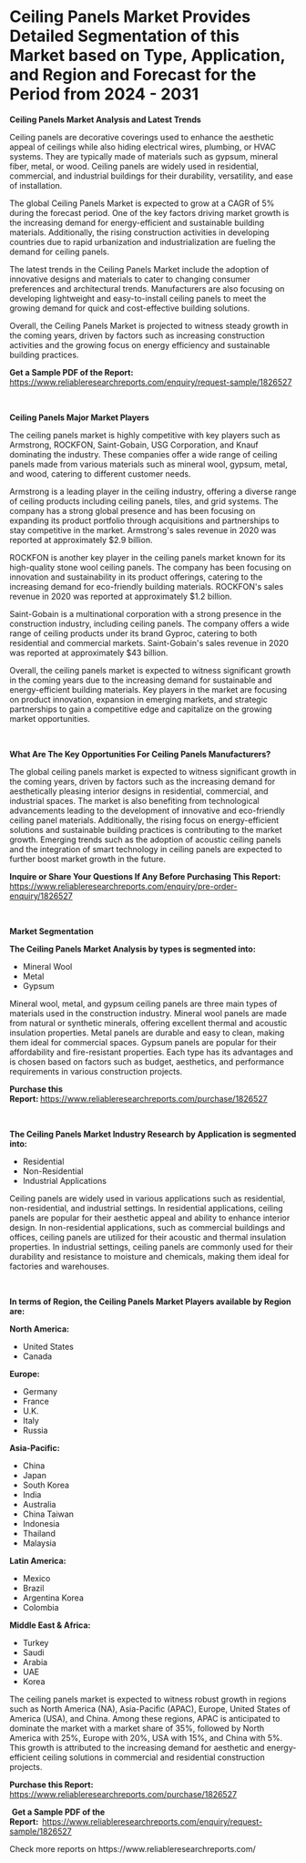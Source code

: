 <p><h1>Ceiling Panels Market Provides Detailed Segmentation of this Market based on Type, Application, and Region and Forecast for the Period from 2024 - 2031</h1></p><p><strong>Ceiling Panels Market Analysis and Latest Trends</strong></p>
<p><p>Ceiling panels are decorative coverings used to enhance the aesthetic appeal of ceilings while also hiding electrical wires, plumbing, or HVAC systems. They are typically made of materials such as gypsum, mineral fiber, metal, or wood. Ceiling panels are widely used in residential, commercial, and industrial buildings for their durability, versatility, and ease of installation.</p><p>The global Ceiling Panels Market is expected to grow at a CAGR of 5% during the forecast period. One of the key factors driving market growth is the increasing demand for energy-efficient and sustainable building materials. Additionally, the rising construction activities in developing countries due to rapid urbanization and industrialization are fueling the demand for ceiling panels.</p><p>The latest trends in the Ceiling Panels Market include the adoption of innovative designs and materials to cater to changing consumer preferences and architectural trends. Manufacturers are also focusing on developing lightweight and easy-to-install ceiling panels to meet the growing demand for quick and cost-effective building solutions.</p><p>Overall, the Ceiling Panels Market is projected to witness steady growth in the coming years, driven by factors such as increasing construction activities and the growing focus on energy efficiency and sustainable building practices.</p></p>
<p><strong>Get a Sample PDF of the Report:&nbsp;</strong> <a href="https://www.reliableresearchreports.com/enquiry/request-sample/1826527">https://www.reliableresearchreports.com/enquiry/request-sample/1826527</a></p>
<p>&nbsp;</p>
<p><strong>Ceiling Panels Major Market Players</strong></p>
<p><p>The ceiling panels market is highly competitive with key players such as Armstrong, ROCKFON, Saint-Gobain, USG Corporation, and Knauf dominating the industry. These companies offer a wide range of ceiling panels made from various materials such as mineral wool, gypsum, metal, and wood, catering to different customer needs.</p><p>Armstrong is a leading player in the ceiling industry, offering a diverse range of ceiling products including ceiling panels, tiles, and grid systems. The company has a strong global presence and has been focusing on expanding its product portfolio through acquisitions and partnerships to stay competitive in the market. Armstrong's sales revenue in 2020 was reported at approximately $2.9 billion.</p><p>ROCKFON is another key player in the ceiling panels market known for its high-quality stone wool ceiling panels. The company has been focusing on innovation and sustainability in its product offerings, catering to the increasing demand for eco-friendly building materials. ROCKFON's sales revenue in 2020 was reported at approximately $1.2 billion.</p><p>Saint-Gobain is a multinational corporation with a strong presence in the construction industry, including ceiling panels. The company offers a wide range of ceiling products under its brand Gyproc, catering to both residential and commercial markets. Saint-Gobain's sales revenue in 2020 was reported at approximately $43 billion.</p><p>Overall, the ceiling panels market is expected to witness significant growth in the coming years due to the increasing demand for sustainable and energy-efficient building materials. Key players in the market are focusing on product innovation, expansion in emerging markets, and strategic partnerships to gain a competitive edge and capitalize on the growing market opportunities.</p></p>
<p>&nbsp;</p>
<p><strong>What Are The Key Opportunities For Ceiling Panels Manufacturers?</strong></p>
<p><p>The global ceiling panels market is expected to witness significant growth in the coming years, driven by factors such as the increasing demand for aesthetically pleasing interior designs in residential, commercial, and industrial spaces. The market is also benefiting from technological advancements leading to the development of innovative and eco-friendly ceiling panel materials. Additionally, the rising focus on energy-efficient solutions and sustainable building practices is contributing to the market growth. Emerging trends such as the adoption of acoustic ceiling panels and the integration of smart technology in ceiling panels are expected to further boost market growth in the future.</p></p>
<p><strong>Inquire or Share Your Questions If Any Before Purchasing This Report:</strong> <a href="https://www.reliableresearchreports.com/enquiry/pre-order-enquiry/1826527">https://www.reliableresearchreports.com/enquiry/pre-order-enquiry/1826527</a></p>
<p>&nbsp;</p>
<p><strong>Market Segmentation</strong></p>
<p><strong>The Ceiling Panels Market Analysis by types is segmented into:</strong></p>
<p><ul><li>Mineral Wool</li><li>Metal</li><li>Gypsum</li></ul></p>
<p><p>Mineral wool, metal, and gypsum ceiling panels are three main types of materials used in the construction industry. Mineral wool panels are made from natural or synthetic minerals, offering excellent thermal and acoustic insulation properties. Metal panels are durable and easy to clean, making them ideal for commercial spaces. Gypsum panels are popular for their affordability and fire-resistant properties. Each type has its advantages and is chosen based on factors such as budget, aesthetics, and performance requirements in various construction projects.</p></p>
<p><strong>Purchase this Report:&nbsp;</strong><a href="https://www.reliableresearchreports.com/purchase/1826527">https://www.reliableresearchreports.com/purchase/1826527</a></p>
<p>&nbsp;</p>
<p><strong>The Ceiling Panels Market Industry Research by Application is segmented into:</strong></p>
<p><ul><li>Residential</li><li>Non-Residential</li><li>Industrial Applications</li></ul></p>
<p><p>Ceiling panels are widely used in various applications such as residential, non-residential, and industrial settings. In residential applications, ceiling panels are popular for their aesthetic appeal and ability to enhance interior design. In non-residential applications, such as commercial buildings and offices, ceiling panels are utilized for their acoustic and thermal insulation properties. In industrial settings, ceiling panels are commonly used for their durability and resistance to moisture and chemicals, making them ideal for factories and warehouses.</p></p>
<p>&nbsp;</p>
<p><strong>In terms of Region, the Ceiling Panels Market Players available by Region are:</strong></p>
<p>
    <p> <strong> North America: </strong>
        <ul>
            <li>United States</li>
            <li>Canada</li>
        </ul>
        </p> 
    <p> <strong> Europe: </strong>
        <ul>
            <li>Germany</li>
            <li>France</li>
            <li>U.K.</li>
            <li>Italy</li>
            <li>Russia</li>
        </ul>
        </p> 
    <p> <strong> Asia-Pacific: </strong>
        <ul>
            <li>China</li>
            <li>Japan</li>
            <li>South Korea</li>
            <li>India</li>
            <li>Australia</li>
            <li>China Taiwan</li>
            <li>Indonesia</li>
            <li>Thailand</li>
            <li>Malaysia</li>
        </ul>
        </p> 
    <p> <strong> Latin America: </strong>
        <ul>
            <li>Mexico</li>
            <li>Brazil</li>
            <li>Argentina Korea</li>
            <li>Colombia</li>
        </ul>
        </p> 
    <p> <strong> Middle East & Africa: </strong>
        <ul>
            <li>Turkey</li>
            <li>Saudi</li>
            <li>Arabia</li>
            <li>UAE</li>
            <li>Korea</li>
        </ul>
    </p>
    </p>
<p><p>The ceiling panels market is expected to witness robust growth in regions such as North America (NA), Asia-Pacific (APAC), Europe, United States of America (USA), and China. Among these regions, APAC is anticipated to dominate the market with a market share of 35%, followed by North America with 25%, Europe with 20%, USA with 15%, and China with 5%. This growth is attributed to the increasing demand for aesthetic and energy-efficient ceiling solutions in commercial and residential construction projects.</p></p>
<p><strong>Purchase this Report: </strong><a href="https://www.reliableresearchreports.com/purchase/1826527">https://www.reliableresearchreports.com/purchase/1826527</a></p>
<p>&nbsp;<strong>Get a Sample PDF of the Report:&nbsp;&nbsp;</strong><a href="https://www.reliableresearchreports.com/enquiry/request-sample/1826527">https://www.reliableresearchreports.com/enquiry/request-sample/1826527</a></p>
<p><strong></strong></p>
<p>Check more reports on https://www.reliableresearchreports.com/</p>